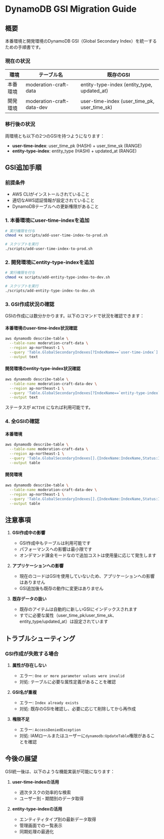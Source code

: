 # DynamoDB GSI Migration Guide

## 概要

本番環境と開発環境のDynamoDB GSI（Global Secondary Index）を統一するための手順書です。

### 現在の状況

| 環境 | テーブル名 | 既存のGSI |
|-----|-----------|----------|
| 本番環境 | moderation-craft-data | entity-type-index (entity_type, updated_at) |
| 開発環境 | moderation-craft-data-dev | user-time-index (user_time_pk, user_time_sk) |

### 移行後の状況

両環境とも以下の2つのGSIを持つようになります：
- **user-time-index**: user_time_pk (HASH) + user_time_sk (RANGE)
- **entity-type-index**: entity_type (HASH) + updated_at (RANGE)

## GSI追加手順

### 前提条件

- AWS CLIがインストールされていること
- 適切なAWS認証情報が設定されていること
- DynamoDBテーブルへの更新権限があること

### 1. 本番環境にuser-time-indexを追加

```bash
# 実行権限を付与
chmod +x scripts/add-user-time-index-to-prod.sh

# スクリプトを実行
./scripts/add-user-time-index-to-prod.sh
```

### 2. 開発環境にentity-type-indexを追加

```bash
# 実行権限を付与
chmod +x scripts/add-entity-type-index-to-dev.sh

# スクリプトを実行
./scripts/add-entity-type-index-to-dev.sh
```

### 3. GSI作成状況の確認

GSIの作成には数分かかります。以下のコマンドで状況を確認できます：

#### 本番環境のuser-time-index状況確認
```bash
aws dynamodb describe-table \
  --table-name moderation-craft-data \
  --region ap-northeast-1 \
  --query 'Table.GlobalSecondaryIndexes[?IndexName==`user-time-index`].IndexStatus' \
  --output text
```

#### 開発環境のentity-type-index状況確認
```bash
aws dynamodb describe-table \
  --table-name moderation-craft-data-dev \
  --region ap-northeast-1 \
  --query 'Table.GlobalSecondaryIndexes[?IndexName==`entity-type-index`].IndexStatus' \
  --output text
```

ステータスが `ACTIVE` になれば利用可能です。

### 4. 全GSIの確認

#### 本番環境
```bash
aws dynamodb describe-table \
  --table-name moderation-craft-data \
  --region ap-northeast-1 \
  --query 'Table.GlobalSecondaryIndexes[].{IndexName:IndexName,Status:IndexStatus}' \
  --output table
```

#### 開発環境
```bash
aws dynamodb describe-table \
  --table-name moderation-craft-data-dev \
  --region ap-northeast-1 \
  --query 'Table.GlobalSecondaryIndexes[].{IndexName:IndexName,Status:IndexStatus}' \
  --output table
```

## 注意事項

1. **GSI作成中の影響**
   - GSI作成中もテーブルは利用可能です
   - パフォーマンスへの影響は最小限です
   - オンデマンド課金モードなので追加コストは使用量に応じて発生します

2. **アプリケーションへの影響**
   - 現在のコードはGSIを使用していないため、アプリケーションへの影響はありません
   - GSI追加後も既存の動作に変更はありません

3. **既存データの扱い**
   - 既存のアイテムは自動的に新しいGSIにインデックスされます
   - すでに必要な属性（user_time_pk/user_time_sk、entity_type/updated_at）は設定されています

## トラブルシューティング

### GSI作成が失敗する場合

1. **属性が存在しない**
   - エラー: `One or more parameter values were invalid`
   - 対処: テーブルに必要な属性定義があることを確認

2. **GSI名が重複**
   - エラー: `Index already exists`
   - 対処: 既存のGSIを確認し、必要に応じて削除してから再作成

3. **権限不足**
   - エラー: `AccessDeniedException`
   - 対処: IAMロールまたはユーザーに`dynamodb:UpdateTable`権限があることを確認

## 今後の展望

GSI統一後は、以下のような機能実装が可能になります：

1. **user-time-indexの活用**
   - 週次タスクの効率的な検索
   - ユーザー別・期間別のデータ取得

2. **entity-type-indexの活用**
   - エンティティタイプ別の最新データ取得
   - 管理画面での一覧表示
   - 同期処理の最適化